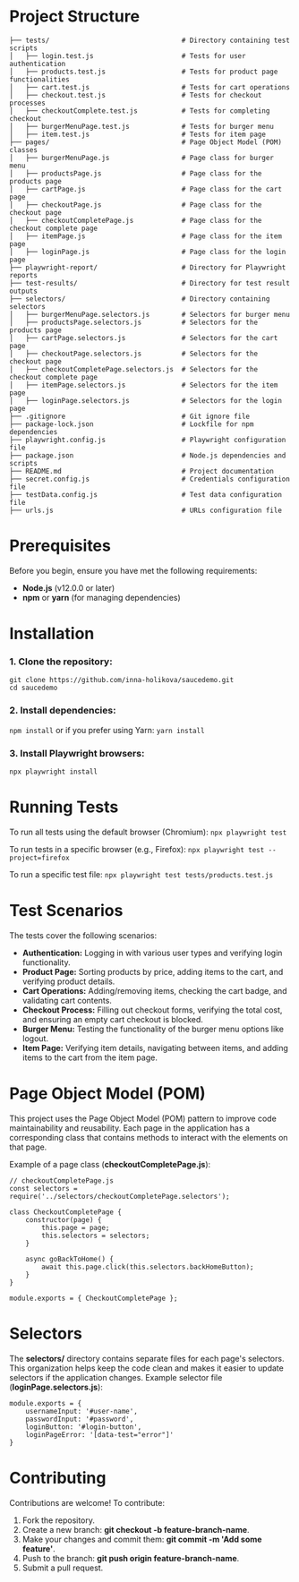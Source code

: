 # Project Structure
```
├── tests/                                 # Directory containing test scripts
│   ├── login.test.js                      # Tests for user authentication
│   ├── products.test.js                   # Tests for product page functionalities
│   ├── cart.test.js                       # Tests for cart operations
│   ├── checkout.test.js                   # Tests for checkout processes
│   ├── checkoutComplete.test.js           # Tests for completing checkout
│   ├── burgerMenuPage.test.js             # Tests for burger menu
│   ├── item.test.js                       # Tests for item page
├── pages/                                 # Page Object Model (POM) classes
│   ├── burgerMenuPage.js                  # Page class for burger menu
│   ├── productsPage.js                    # Page class for the products page
│   ├── cartPage.js                        # Page class for the cart page
│   ├── checkoutPage.js                    # Page class for the checkout page
│   ├── checkoutCompletePage.js            # Page class for the checkout complete page
│   ├── itemPage.js                        # Page class for the item page
│   ├── loginPage.js                       # Page class for the login page
├── playwright-report/                     # Directory for Playwright reports
├── test-results/                          # Directory for test result outputs
├── selectors/                             # Directory containing selectors
│   ├── burgerMenuPage.selectors.js        # Selectors for burger menu
│   ├── productsPage.selectors.js          # Selectors for the products page
│   ├── cartPage.selectors.js              # Selectors for the cart page
│   ├── checkoutPage.selectors.js          # Selectors for the checkout page
│   ├── checkoutCompletePage.selectors.js  # Selectors for the checkout complete page
│   ├── itemPage.selectors.js              # Selectors for the item page
│   ├── loginPage.selectors.js             # Selectors for the login page
├── .gitignore                             # Git ignore file
├── package-lock.json                      # Lockfile for npm dependencies
├── playwright.config.js                   # Playwright configuration file
├── package.json                           # Node.js dependencies and scripts
├── README.md                              # Project documentation
├── secret.config.js                       # Credentials configuration file
├── testData.config.js                     # Test data configuration file
├── urls.js                                # URLs configuration file

```

# Prerequisites
Before you begin, ensure you have met the following requirements:
- **Node.js** (v12.0.0 or later)
- **npm** or **yarn** (for managing dependencies)

# Installation
### 1. Clone the repository:
```
git clone https://github.com/inna-holikova/saucedemo.git
cd saucedemo
```

### 2. Install dependencies:
`npm install`
or if you prefer using Yarn:
`yarn install`

### 3. Install Playwright browsers:
`npx playwright install`

# Running Tests
To run all tests using the default browser (Chromium):
`npx playwright test`

To run tests in a specific browser (e.g., Firefox):
`npx playwright test --project=firefox`

To run a specific test file:
`npx playwright test tests/products.test.js`

# Test Scenarios
The tests cover the following scenarios:

- **Authentication:** Logging in with various user types and verifying login functionality.
- **Product Page:** Sorting products by price, adding items to the cart, and verifying product details.
- **Cart Operations:** Adding/removing items, checking the cart badge, and validating cart contents.
- **Checkout Process:** Filling out checkout forms, verifying the total cost, and ensuring an empty cart checkout is blocked.
- **Burger Menu:** Testing the functionality of the burger menu options like logout.
- **Item Page:** Verifying item details, navigating between items, and adding items to the cart from the item page.

# Page Object Model (POM)
This project uses the Page Object Model (POM) pattern to improve code maintainability and reusability. Each page in the application has a corresponding class that contains methods to interact with the elements on that page.

Example of a page class (**checkoutCompletePage.js**):

```
// checkoutCompletePage.js
const selectors = require('../selectors/checkoutCompletePage.selectors');

class CheckoutCompletePage {
    constructor(page) {
        this.page = page;
        this.selectors = selectors;
    }

    async goBackToHome() {
        await this.page.click(this.selectors.backHomeButton);
    }
}

module.exports = { CheckoutCompletePage };
```
# Selectors

The **selectors/** directory contains separate files for each page's selectors. This organization helps keep the code clean and makes it easier to update selectors if the application changes.
Example selector file (**loginPage.selectors.js**):

```
module.exports = {
    usernameInput: '#user-name',
    passwordInput: '#password',
    loginButton: '#login-button',
    loginPageError: '[data-test="error"]'
}
```

# Contributing

Contributions are welcome! To contribute:

1. Fork the repository.
2. Create a new branch: **git checkout -b feature-branch-name**.
3. Make your changes and commit them: **git commit -m 'Add some feature'**.
4. Push to the branch: **git push origin feature-branch-name**.
5. Submit a pull request.



